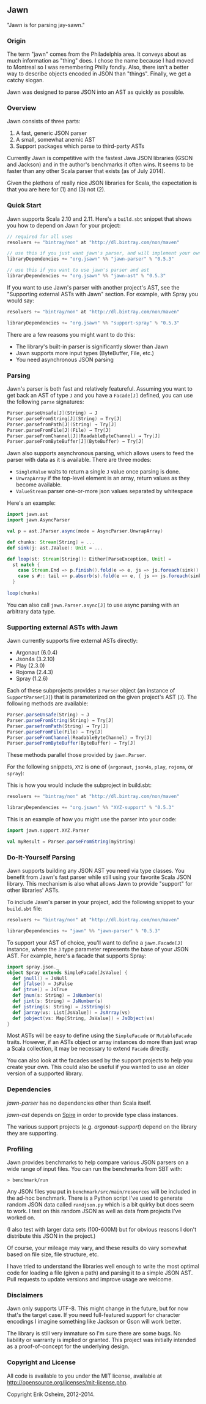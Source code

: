 ## Jawn

"Jawn is for parsing jay-sawn."

### Origin

The term "jawn" comes from the Philadelphia area. It conveys about as
much information as "thing" does. I chose the name because I had moved
to Montreal so I was remembering Philly fondly. Also, there isn't a
better way to describe objects encoded in JSON than "things". Finally,
we get a catchy slogan.

Jawn was designed to parse JSON into an AST as quickly as possible.

### Overview

Jawn consists of three parts:

1. A fast, generic JSON parser
2. A small, somewhat anemic AST
3. Support packages which parse to third-party ASTs

Currently Jawn is competitive with the fastest Java JSON libraries
(GSON and Jackson) and in the author's benchmarks it often wins. It
seems to be faster than any other Scala parser that exists (as of July
2014).

Given the plethora of really nice JSON libraries for Scala, the
expectation is that you are here for (1) and (3) not (2).

### Quick Start

Jawn supports Scala 2.10 and 2.11. Here's a `build.sbt` snippet that
shows you how to depend on Jawn for your project:

```scala
// required for all uses
resolvers += "bintray/non" at "http://dl.bintray.com/non/maven"

// use this if you just want jawn's parser, and will implement your own facade
libraryDependencies += "org.jsawn" %% "jawn-parser" % "0.5.3"

// use this if you want to use jawn's parser and ast
libraryDependencies += "org.jsawn" %% "jawn-ast" % "0.5.3"
```

If you want to use Jawn's parser with another project's AST, see the
"Supporting external ASTs with Jawn" section. For example, with Spray
you would say:

```scala
resolvers += "bintray/non" at "http://dl.bintray.com/non/maven"

libraryDependencies += "org.jsawn" %% "support-spray" % "0.5.3"
```

There are a few reasons you might want to do this:

 * The library's built-in parser is significantly slower than Jawn
 * Jawn supports more input types (ByteBuffer, File, etc.)
 * You need asynchronous JSON parsing

### Parsing

Jawn's parser is both fast and relatively featureful. Assuming you
want to get back an AST of type `J` and you have a `Facade[J]`
defined, you can use the following `parse` signatures:

```scala
Parser.parseUnsafe[J](String) → J
Parser.parseFromString[J](String) → Try[J]
Parser.parsefromPath[J](String) → Try[J]
Parser.parseFromFile[J](File) → Try[J]
Parser.parseFromChannel[J](ReadableByteChannel) → Try[J]
Parser.parseFromByteBuffer[J](ByteBuffer) → Try[J]
```

Jawn also supports asynchronous parsing, which allows users to feed
the parser with data as it is available. There are three modes:

* `SingleValue` waits to return a single `J` value once parsing is done.
* `UnwrapArray` if the top-level element is an array, return values as they become available.
* `ValueStream` parser one-or-more json values separated by whitespace

Here's an example:

```scala
import jawn.ast
import jawn.AsyncParser

val p = ast.JParser.async(mode = AsyncParser.UnwrapArray)

def chunks: Stream[String] = ...
def sink(j: ast.JValue): Unit = ...

def loop(st: Stream[String]): Either[ParseException, Unit] =
  st match {
    case Stream.End => p.finish().fold(e => e, js => js.foreach(sink))
    case s #:: tail => p.absorb(s).fold(e => e, { js => js.foreach(sink); loop(tail) })
  }
  
loop(chunks)
```

You can also call `jawn.Parser.async[J]` to use async parsing with an
arbitrary data type.

### Supporting external ASTs with Jawn

Jawn currently supports five external ASTs directly:

 * Argonaut (6.0.4)
 * Json4s (3.2.10)
 * Play (2.3.0)
 * Rojoma (2.4.3)
 * Spray (1.2.6)

Each of these subprojects provides a `Parser` object (an instance of
`SupportParser[J]`) that is parameterized on the given project's
AST (`J`). The following methods are available:

```scala
Parser.parseUnsafe(String) → J
Parser.parseFromString(String) → Try[J]
Parser.parsefromPath(String) → Try[J]
Parser.parseFromFile(File) → Try[J]
Parser.parseFromChannel(ReadableByteChannel) → Try[J]
Parser.parseFromByteBuffer(ByteBuffer) → Try[J]
```
  
These methods parallel those provided by `jawn.Parser`.

For the following snippets, `XYZ` is one of (`argonaut`, `json4s`,
`play`, `rojoma`, or `spray`):

This is how you would include the subproject in build.sbt:

```scala
resolvers += "bintray/non" at "http://dl.bintray.com/non/maven"

libraryDependencies += "org.jsawn" %% "XYZ-support" % "0.5.3"
```

This is an example of how you might use the parser into your code:

```scala
import jawn.support.XYZ.Parser

val myResult = Parser.parseFromString(myString)
```

### Do-It-Yourself Parsing

Jawn supports building any JSON AST you need via type classes. You
benefit from Jawn's fast parser while still using your favorite Scala
JSON library. This mechanism is also what allows Jawn to provide
"support" for other libraries' ASTs.

To include Jawn's parser in your project, add the following
snippet to your `build.sbt` file:

```scala
resolvers += "bintray/non" at "http://dl.bintray.com/non/maven"

libraryDependencies += "jawn" %% "jawn-parser" % "0.5.3"
```

To support your AST of choice, you'll want to define a
`jawn.Facade[J]` instance, where the `J` type parameter represents the
base of your JSON AST. For example, here's a facade that supports
Spray:

```scala
import spray.json._
object Spray extends SimpleFacade[JsValue] {
  def jnull() = JsNull
  def jfalse() = JsFalse
  def jtrue() = JsTrue
  def jnum(s: String) = JsNumber(s)
  def jint(s: String) = JsNumber(s)
  def jstring(s: String) = JsString(s)
  def jarray(vs: List[JsValue]) = JsArray(vs)
  def jobject(vs: Map[String, JsValue]) = JsObject(vs)
}
```

Most ASTs will be easy to define using the `SimpleFacade` or
`MutableFacade` traits. However, if an ASTs object or array instances
do more than just wrap a Scala collection, it may be necessary to
extend `Facade` directly.

You can also look at the facades used by the support projects to help
you create your own. This could also be useful if you wanted to
use an older version of a supported library.

### Dependencies

*jawn-parser* has no dependencies other than Scala itself.

*jawn-ast* depends on [Spire](http://github.com/non/spire) in order to
 provide type class instances.

The various support projects (e.g. *argonaut-support*) depend on the
library they are supporting.

### Profiling

Jawn provides benchmarks to help compare various JSON parsers on a
wide range of input files. You can run the benchmarks from SBT with:

```
> benchmark/run
```

Any JSON files you put in `benchmark/src/main/resources` will be
included in the ad-hoc benchmark. There is a Python script I've used
to generate random JSON data called `randjson.py` which is a bit
quirky but does seem to work. I test on this random JSON as well as
data from projects I've worked on.

(I also test with larger data sets (100-600M) but for obvious reasons
I don't distribute this JSON in the project.)

Of course, your mileage may vary, and these results do vary somewhat
based on file size, file structure, etc.

I have tried to understand the libraries well enough to write the most
optimal code for loading a file (given a path) and parsing it to a
simple JSON AST.  Pull requests to update versions and improve usage
are welcome.

### Disclaimers

Jawn only supports UTF-8. This might change in the future, but for now
that's the target case. If you need full-featured support for
character encodings I imagine something like Jackson or Gson will work
better.

The library is still very immature so I'm sure there are some bugs. No
liability or warranty is implied or granted. This project was
initially intended as a proof-of-concept for the underlying design.

### Copyright and License

All code is available to you under the MIT license, available at
http://opensource.org/licenses/mit-license.php.

Copyright Erik Osheim, 2012-2014.
